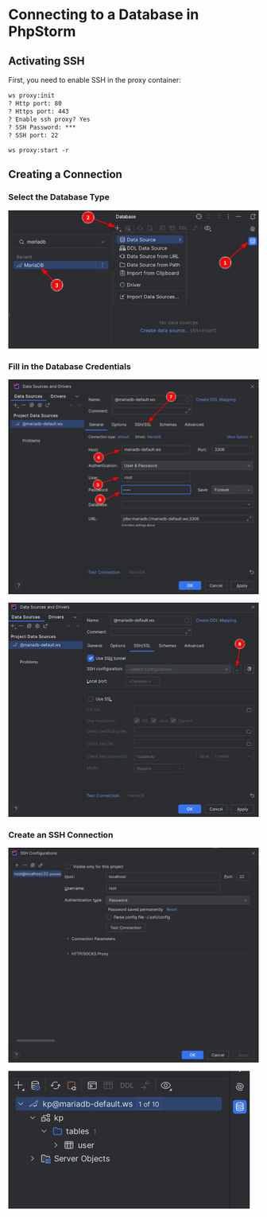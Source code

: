# Connecting to a Database in PhpStorm


## Activating SSH

First, you need to enable SSH in the proxy container:

```shell
ws proxy:init
? Http port: 80
? Https port: 443
? Enable ssh proxy? Yes
? SSH Password: ***
? SSH port: 22
```



```shell
ws proxy:start -r
```


## Creating a Connection

### Select the Database Type

![Step 1](/blog/posts/2-img-1.png "Step 1")


### Fill in the Database Credentials

![Step 2](/blog/posts/2-img-2.png "Step 2")

![Step 3](/blog/posts/2-img-3.png "Step 3")


### Create an SSH Connection

![Step 4](/blog/posts/2-img-4.png "Step 4")

![Step 5](/blog/posts/2-img-5.png "Step 5")
